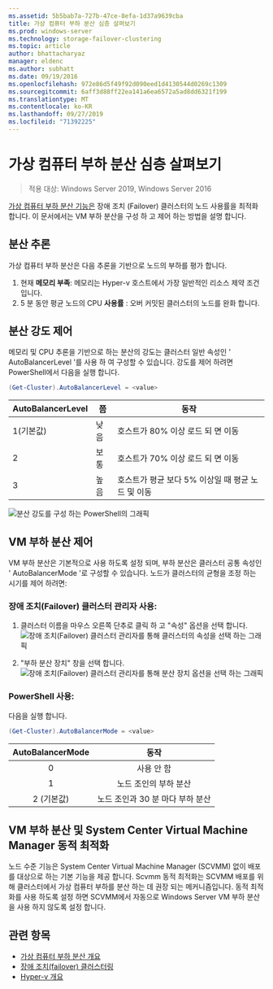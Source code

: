 ```yaml
---
ms.assetid: 5b5bab7a-727b-47ce-8efa-1d37a9639cba
title: 가상 컴퓨터 부하 분산 심층 살펴보기
ms.prod: windows-server
ms.technology: storage-failover-clustering
ms.topic: article
author: bhattacharyaz
manager: eldenc
ms.author: subhatt
ms.date: 09/19/2016
ms.openlocfilehash: 972e86d5f49f92d090eed1d4130544d0269c1309
ms.sourcegitcommit: 6aff3d88ff22ea141a6ea6572a5ad8dd6321f199
ms.translationtype: MT
ms.contentlocale: ko-KR
ms.lasthandoff: 09/27/2019
ms.locfileid: "71392225"
---
```

# <a name="virtual-machine-load-balancing-deep-dive"></a>가상 컴퓨터 부하 분산 심층 살펴보기

> 적용 대상: Windows Server 2019, Windows Server 2016

[가상 컴퓨터 부하 분산 기능은](vm-load-balancing-overview.md) 장애 조치 (Failover) 클러스터의 노드 사용률을 최적화 합니다. 이 문서에서는 VM 부하 분산을 구성 하 고 제어 하는 방법을 설명 합니다. 

## <a id="heuristics-for-balancing"></a>분산 추론
가상 컴퓨터 부하 분산은 다음 추론을 기반으로 노드의 부하를 평가 합니다.
1. 현재 **메모리 부족**: 메모리는 Hyper-v 호스트에서 가장 일반적인 리소스 제약 조건입니다.
2. 5 분 동안 평균 노드의 CPU **사용률** : 오버 커밋된 클러스터의 노드를 완화 합니다.

## <a id="controlling-aggressiveness-of-balancing"></a>분산 강도 제어
메모리 및 CPU 추론을 기반으로 하는 분산의 강도는 클러스터 일반 속성인 ' AutoBalancerLevel '를 사용 하 여 구성할 수 있습니다. 강도를 제어 하려면 PowerShell에서 다음을 실행 합니다.

```PowerShell
(Get-Cluster).AutoBalancerLevel = <value>
```

| AutoBalancerLevel | 쯤 | 동작 |
|-------------------|----------------|----------|
| 1(기본값) | 낮음 | 호스트가 80% 이상 로드 되 면 이동 |
| 2 | 보통 | 호스트가 70% 이상 로드 되 면 이동 |
| 3 | 높음 | 호스트가 평균 보다 5% 이상일 때 평균 노드 및 이동 | 

![분산 강도를 구성 하는 PowerShell의 그래픽](media/vm-load-balancing/detailed-VM-load-balancing-1.jpg)

## <a name="controlling-vm-load-balancing"></a>VM 부하 분산 제어
VM 부하 분산은 기본적으로 사용 하도록 설정 되며, 부하 분산은 클러스터 공통 속성인 ' AutoBalancerMode '로 구성할 수 있습니다. 노드가 클러스터의 균형을 조정 하는 시기를 제어 하려면:

### <a name="using-failover-cluster-manager"></a>장애 조치(Failover) 클러스터 관리자 사용:
1. 클러스터 이름을 마우스 오른쪽 단추로 클릭 하 고 "속성" 옵션을 선택 합니다.  
    ![장애 조치(Failover) 클러스터 관리자를 통해 클러스터의 속성을 선택 하는 그래픽](media/vm-load-balancing/detailed-VM-load-balancing-2.jpg)

2.  "부하 분산 장치" 창을 선택 합니다.  
    ![장애 조치(Failover) 클러스터 관리자를 통해 분산 장치 옵션을 선택 하는 그래픽](media/vm-load-balancing/detailed-VM-load-balancing-3.jpg)

### <a name="using-powershell"></a>PowerShell 사용:
다음을 실행 합니다.
```powershell
(Get-Cluster).AutoBalancerMode = <value>
```

|AutoBalancerMode |동작| 
|:----------------:|:----------:|
|0| 사용 안 함| 
|1| 노드 조인의 부하 분산| 
|2 (기본값)| 노드 조인과 30 분 마다 부하 분산 |

## <a name="vm-load-balancing-vs-system-center-virtual-machine-manager-dynamic-optimization"></a>VM 부하 분산 및 System Center Virtual Machine Manager 동적 최적화
노드 수준 기능은 System Center Virtual Machine Manager (SCVMM) 없이 배포를 대상으로 하는 기본 기능을 제공 합니다. Scvmm 동적 최적화는 SCVMM 배포를 위해 클러스터에서 가상 컴퓨터 부하를 분산 하는 데 권장 되는 메커니즘입니다. 동적 최적화를 사용 하도록 설정 하면 SCVMM에서 자동으로 Windows Server VM 부하 분산을 사용 하지 않도록 설정 합니다.

## <a name="see-also"></a>관련 항목
* [가상 컴퓨터 부하 분산 개요](vm-load-balancing-overview.md)
* [장애 조치(failover) 클러스터링](failover-clustering-overview.md)
* [Hyper-v 개요](../virtualization/hyper-v/Hyper-V-on-Windows-Server.md)

